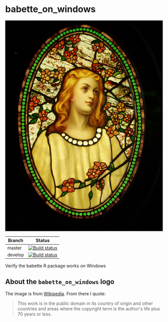# babette_on_windows

![](babette_on_windows_logo.jpg)

Branch |Status
-------|---------
master |[![Build status](https://ci.appveyor.com/api/projects/status/jv76errjocm5d5yq/branch/master?svg=true)](https://ci.appveyor.com/project/richelbilderbeek/babette-on-windows/branch/master)
develop|[![Build status](https://ci.appveyor.com/api/projects/status/jv76errjocm5d5yq/branch/develop?svg=true)](https://ci.appveyor.com/project/richelbilderbeek/babette-on-windows/branch/develop)



Verify the babette R package works on Windows

## About the `babette_on_windows` logo

The image is from [Wikipedia](https://en.wikipedia.org/wiki/Tiffany_glass#/media/File:Girl_with_Cherry_Blossoms_-_Tiffany_Glass_&_Decorating_Company,_c._1890.JPG).
From there I quote:

> This work is in the public domain in its country of origin and other countries and areas where the copyright term is the author's life plus 70 years or less. 

